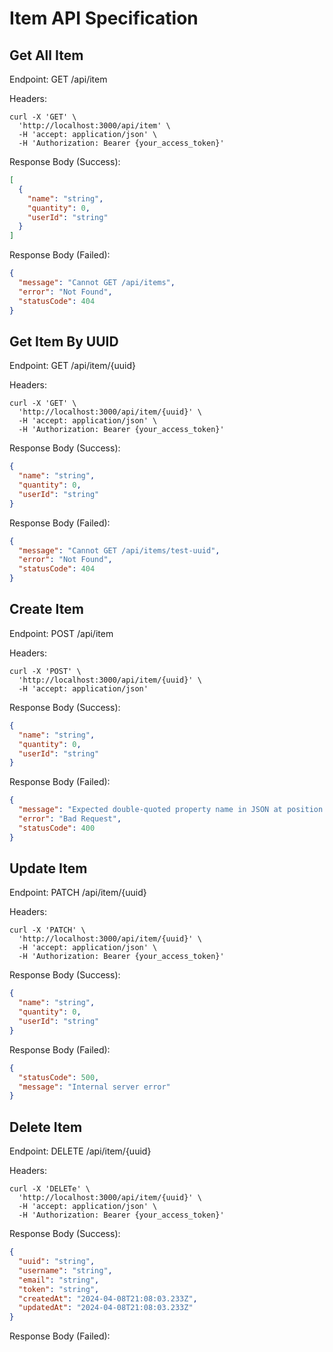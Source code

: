 # Item API Specification

## Get All Item

Endpoint: GET /api/item

Headers:

```
curl -X 'GET' \
  'http://localhost:3000/api/item' \
  -H 'accept: application/json' \
  -H 'Authorization: Bearer {your_access_token}'
```

Response Body (Success):

```json
[
  {
    "name": "string",
    "quantity": 0,
    "userId": "string"
  }
]
```

Response Body (Failed):

```json
{
  "message": "Cannot GET /api/items",
  "error": "Not Found",
  "statusCode": 404
}
```

## Get Item By UUID

Endpoint: GET /api/item/{uuid}

Headers:

```
curl -X 'GET' \
  'http://localhost:3000/api/item/{uuid}' \
  -H 'accept: application/json' \
  -H 'Authorization: Bearer {your_access_token}'
```

Response Body (Success):

```json
{
  "name": "string",
  "quantity": 0,
  "userId": "string"
}
```

Response Body (Failed):

```json
{
  "message": "Cannot GET /api/items/test-uuid",
  "error": "Not Found",
  "statusCode": 404
}
```

## Create Item

Endpoint: POST /api/item

Headers:

```
curl -X 'POST' \
  'http://localhost:3000/api/item/{uuid}' \
  -H 'accept: application/json'
```

Response Body (Success):

```json
{
  "name": "string",
  "quantity": 0,
  "userId": "string"
}
```

Response Body (Failed):

```json
{
  "message": "Expected double-quoted property name in JSON at position 39",
  "error": "Bad Request",
  "statusCode": 400
}
```

## Update Item

Endpoint: PATCH /api/item/{uuid}

Headers:

```
curl -X 'PATCH' \
  'http://localhost:3000/api/item/{uuid}' \
  -H 'accept: application/json' \
  -H 'Authorization: Bearer {your_access_token}'
```

Response Body (Success):
```json
{
  "name": "string",
  "quantity": 0,
  "userId": "string"
}
```

Response Body (Failed):
```json
{
  "statusCode": 500,
  "message": "Internal server error"
}
```

## Delete Item

Endpoint: DELETE /api/item/{uuid}

Headers:

```
curl -X 'DELETe' \
  'http://localhost:3000/api/item/{uuid}' \
  -H 'accept: application/json' \
  -H 'Authorization: Bearer {your_access_token}'
```

Response Body (Success):
```json
{
  "uuid": "string",
  "username": "string",
  "email": "string",
  "token": "string",
  "createdAt": "2024-04-08T21:08:03.233Z",
  "updatedAt": "2024-04-08T21:08:03.233Z"
}
```

Response Body (Failed):
```json

```